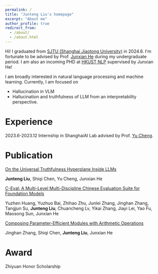 ```yaml
---
permalink: /
title: "Junteng Liu's homepage"
excerpt: "About me"
author_profile: true
redirect_from: 
  - /about/
  - /about.html
---
```


Hi! I graduated from [SJTU (Shanghai Jiaotong University)](https://en.sjtu.edu.cn/) in 2024.6. I'm fortunate to be advised by Prof. [Junxian He](https://jxhe.github.io/) during my undergraduate period.
I am also an incoming PHD at [HKUST NLP](https://github.com/hkust-nlp) supervised by Junxian He!


I am broadly interested in natural language processing and machine learning.  Currently, I am focused on 

* Hallucination in VLM
* Hallucination and truthfulness of LLM from an interpretability perspective.

Experience
======
2023.6-2023.12 Internship in ShanghaiAI Lab advised by Prof. [Yu Cheng](https://ych133.github.io/).

Publication
======

[On the Universal Truthfulness Hyperplane Inside LLMs](https://arxiv.org/abs/2407.08582)

**Junteng Liu**, Shiqi Chen, Yu Cheng, Junxian He

[C-Eval: A Multi-Level Multi-Discipline Chinese Evaluation Suite for Foundation Models](https://arxiv.org/abs/2305.08322)

Yuzhen Huang, Yuzhuo Bai, Zhihao Zhu, Junlei Zhang, Jinghan Zhang, Tangjun Su, **Junteng Liu**, Chuancheng Lv, Yikai Zhang, Jiayi Lei, Yao Fu, Maosong Sun, Junxian He

[Composing Parameter-Efficient Modules with Arithmetic Operations](https://arxiv.org/abs/2306.14870)

Jinghan Zhang, Shiqi Chen, **Junteng Liu**, Junxian He

Award
======

Zhiyuan Honor Scholarship



